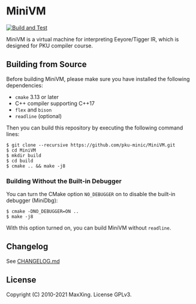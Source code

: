 # MiniVM

[![Build and Test](https://github.com/pku-minic/MiniVM/workflows/Build%20and%20Test/badge.svg)](https://github.com/pku-minic/MiniVM)

MiniVM is a virtual machine for interpreting Eeyore/Tigger IR, which is designed for PKU compiler course.

## Building from Source

Before building MiniVM, please make sure you have installed the following dependencies:

* `cmake` 3.13 or later
* C++ compiler supporting C++17
* `flex` and `bison`
* `readline` (optional)

Then you can build this repository by executing the following command lines:

```
$ git clone --recursive https://github.com/pku-minic/MiniVM.git
$ cd MiniVM
$ mkdir build
$ cd build
$ cmake .. && make -j8
```

### Building Without the Built-in Debugger

You can turn the CMake option `NO_DEBUGGER` on to disable the built-in debugger (MiniDbg):

```
$ cmake -DNO_DEBUGGER=ON ..
$ make -j8
```

With this option turned on, you can build MiniVM without `readline`.

## Changelog

See [CHANGELOG.md](CHANGELOG.md)

## License

Copyright (C) 2010-2021 MaxXing. License GPLv3.
